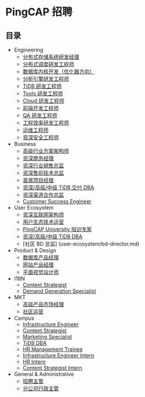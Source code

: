 # PingCAP 招聘

## 目录

- Engineering
  - [分布式存储系统研发经理](engineering/tikv-engineer.md)
  - [分布式调度研发工程师](engineering/pd-engineer.md)
  - [数据库内核开发（优化器方向）](engineering/optimizer-engineer.md)
  - [分析引擎研发工程师](engineering/real-time-analytics-engineer.md)
  - [TiDB 研发工程师](engineering/tidb-engineer.md)
  - [Tools 研发工程师](engineering/tools-engineer.md)
  - [Cloud 研发工程师](engineering/cloud-engineer.md)
  - [前端开发工程师](engineering/fe-engineer.md)
  - [QA 研发工程师](engineering/qa-engineer.md)
  - [工程效率研发工程师](engineering/engineering-efficiency-engineer.md)
  - [运维工程师](engineering/sa-engineer.md)
  - [资深安全工程师](engineering/security-engineer.md)
- Business
  - [高级行业方案架构师](business/senior-solution-architect.md)
  - [资深商务经理](business/senior-business-manager.md)
  - [资深行业销售总监](business/sales-director.md)
  - [资深售前技术总监](business/presales-director.md)
  - [首席项目经理](business/chief-project-manager.md)
  - [资深/高级/中级 TiDB 交付 DBA](business/tidb-delivery-dba.md)
  - [资深渠道合作总监](business/channel-sales-director.md)
  - [Customer Success Engineer](business/customer-success-engineer.md)
- User Ecosystem
  - [资深互联网架构师](user-ecosystem/internet-architect.md)
  - [用户生态技术运营](user-ecosystem/user-ecosystem-technical-operations.md)
  - [PingCAP University 培训专家](user-ecosystem/tidb-training-expert.md)
  - [资深/高级/中级 TiDB DBA](user-ecosystem/tidb-dba.md)
  - [社区 BD 总监] (user-ecosystem/bd-director.md)
- Product & Design
  - [数据库产品经理](product-design/database-product-manager.md)
  - [网站产品经理](product-design/website-product-manager.md)
  - [平面视觉设计师](product-design/graphic-designer.md)
- I18N
  - [Content Strategist](i18n/content-strategist.md)
  - [Demand Generation Specialist](i18n/demand-generation-specialist.md)
- MKT
  - [高级产品市场经理](market/senior-product-marketing-manager.md)
  - [社区运营](market/community-operation.md)
- Campus
  - [Infrastructure Engineer](campus/campus-2020-infrastructure-engineer.md)
  - [Content Strategist](campus/campus-2020-content-strategist.md)
  - [Marketing Specialist](campus/campus-2020-marketing-specialist.md)
  - [TiDB DBA](campus/campus-2020-tidb-dba.md)
  - [HR Management Trainee](campus/campus-2020-hr-management-trainee.md)
  - [Infrastructure Engineer Intern](campus/infrastructure-engineer-intern.md)
  - [HR Intern](campus/hr-intern.md)
  - [Content Strategist Intern](campus/content-strategist-intern.md)
- General & Administrative
  - [招聘主管](general-administrative/hr-manager.md)
  - [分公司行政主管](general-administrative/office-admin.md)
